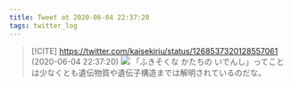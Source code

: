 ```yaml
---
title: Tweet at 2020-06-04 22:37:20
tags: twitter_log
---
```


> [!CITE] https://twitter.com/kaisekiriu/status/1268537320128557061 (2020-06-04 22:37:20)
> ![](https://twitter.com/kaisekiriu/status/1268537320128557061)
> 「ふきそくな かたちの いでんし」ってことは少なくとも遺伝物質や遺伝子構造までは解明されているのだな。
